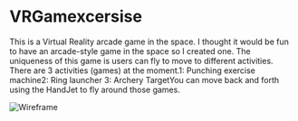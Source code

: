 # VRGamexcersise

This is a Virtual Reality arcade game in the space. I thought it would be fun to have an arcade-style game in the space so I created one. The uniqueness of this game is users can fly to move to different activities. There are 3 activities (games) at the moment.1: Punching exercise machine2: Ring launcher
3: Archery TargetYou can move back and forth using the HandJet to fly around those games.

![Wireframe](https://user-images.githubusercontent.com/31402838/173290080-7d47586f-d47e-4719-a60a-aadc87e63f25.png)
